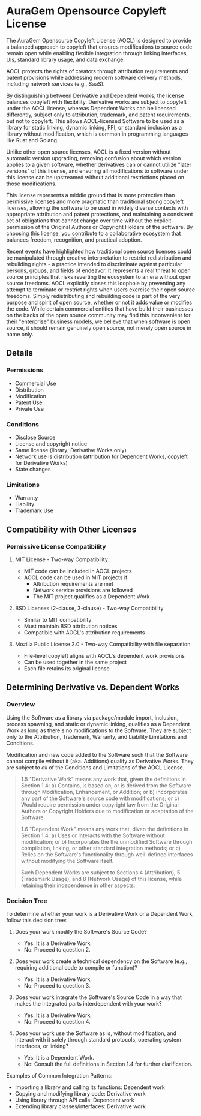 # AuraGem Opensource Copyleft License

The AuraGem Opensource Copyleft License (AOCL) is designed to provide a balanced approach to copyleft that ensures modifications to source code remain open while enabling flexible integration through linking interfaces, UIs, standard library usage, and data exchange.

AOCL protects the rights of creators through attribution requirements and patent provisions while addressing modern software delivery methods, including network services (e.g., SaaS).

By distinguishing between Derivative and Dependent works, the license balances copyleft with flexibility. Derivative works are subject to copyleft under the AOCL license, whereas Dependent Works can be licensed differently, subject only to attribution, trademark, and patent requirements, but not to copyleft. This allows AOCL-licensed Software to be used as a library for static linking, dynamic linking, FFI, or standard inclusion as a library without modification, which is common in programming languages like Rust and Golang.

Unlike other open source licenses, AOCL is a fixed version without automatic version upgrading, removing confusion about which version applies to a given software, whether derivatives can or cannot utilize "later versions" of this license, and ensuring all modifications to software under this license can be upstreamed without additional restrictions placed on those modifications.

This license represents a middle ground that is more protective than permissive licenses and more pragmatic than traditional strong copyleft licenses, allowing the software to be used in widely diverse contexts with appropriate attribution and patent protections, and maintaining a consistent set of obligations that cannot change over time without the explicit permission of the Original Authors or Copyright Holders of the software. By choosing this license, you contribute to a collaborative ecosystem that balances freedom, recognition, and practical adoption.

Recent events have highlighted how traditional open source licenses could be manipulated through creative interpretation to restrict redistribution and rebuilding rights - a practice intended to discriminate against particular persons, groups, and fields of endeavor. It represents a real threat to open source principles that risks reverting the ecosystem to an era without open source freedoms. AOCL explicitly closes this loophole by preventing any attempt to terminate or restrict rights when users exercise their open source freedoms. Simply redistributing and rebuilding code is part of the very purpose and spirit of open source, whether or not it adds value or modifies the code. While certain commercial entities that have build their businesses on the backs of the open source community may find this inconvenient for their "enterprise" business models, we believe that when software is open source, it should remain genuinely open source, not merely open source in name only.


## Details

### Permissions
* Commercial Use
* Distribution
* Modification
* Patent Use
* Private Use

### Conditions
* Disclose Source
* License and copyright notice
* Same license (library; Derivative Works only)
* Network use is distribution (attribution for Dependent Works, copyleft for Derivative Works)
* State changes

### Limitations
* Warranty
* Liability
* Trademark Use

## Compatibility with Other Licenses

### Permissive License Compatibility

1. MIT License - Two-way Compatibility
   * MIT code can be included in AOCL projects
   * AOCL code can be used in MIT projects if:
     - Attribution requirements are met
     - Network service provisions are followed
     - The MIT project qualifies as a Dependent Work

2. BSD Licenses (2-clause, 3-clause) - Two-way Compatibility
   * Similar to MIT compatibility
   * Must maintain BSD attribution notices
   * Compatible with AOCL's attribution requirements

3. Mozilla Public License 2.0 - Two-way Compatibility with file separation
   * File-level copyleft aligns with AOCL's dependent work provisions
   * Can be used together in the same project
   * Each file retains its original license

## Determining Derivative vs. Dependent Works

### Overview

Using the Software as a library via package/module import, inclusion, process spawning, and static or dynamic linking, qualifies as a Dependent Work as long as there's no modifications to the Software. They are subject only to the Attribution, Trademark, Warranty, and Liability Limitations and Conditions.

Modification and new code added to the Software such that the Software cannot compile without it (aka. Additions) qualify as Derivative Works. They are subject to *all* of the Conditions and Limitations of the AOCL License.

> 1.5 "Derivative Work" means any work that, given the definitions in Section 1.4:
>    a) Contains, is based on, or is derived from the Software through Modification, Enhancement, or Addition; or
>    b) Incorporates any part of the Software's source code with modifications; or
>    c) Would require permission under copyright law from the Original Authors or Copyright Holders due to modification or adaptation of the Software.
>
> 1.6 "Dependent Work" means any work that, diven the definitions in Section 1.4:
>    a) Uses or Interacts with the Software without modification; or
>    b) Incorporates the the unmodified Software through compilation, linking, or other standard integration methods; or
>    c) Relies on the Software's functionality through well-defined interfaces without modifying the Software itself.
>
>    Such Dependent Works are subject to Sections 4 (Attribution), 5 (Trademark Usage), and 8 (Network Usage) of this license, while retaining their independence in other aspects.

### Decision Tree

To determine whether your work is a Derivative Work or a Dependent Work, follow this decision tree:

1. Does your work modify the Software's Source Code?
   - Yes: It is a Derivative Work.
   - No: Proceed to question 2.

2. Does your work create a technical dependency on the Software (e.g., requiring additional code to compile or function)?
   - Yes: It is a Derivative Work.
   - No: Proceed to question 3.

3. Does your work integrate the Software's Source Code in a way that makes the integrated parts interdependent with your work?
   - Yes: It is a Derivative Work.
   - No: Proceed to question 4.

4. Does your work use the Software as is, without modification, and interact with it solely through standard protocols, operating system interfaces, or linking?
   - Yes: It is a Dependent Work.
   - No: Consult the full definitions in Section 1.4 for further clarification.

Examples of Common Integration Patterns:
- Importing a library and calling its functions: Dependent work
- Copying and modifying library code: Derivative work
- Using library through API calls: Dependent work
- Extending library classes/interfaces: Derivative work
